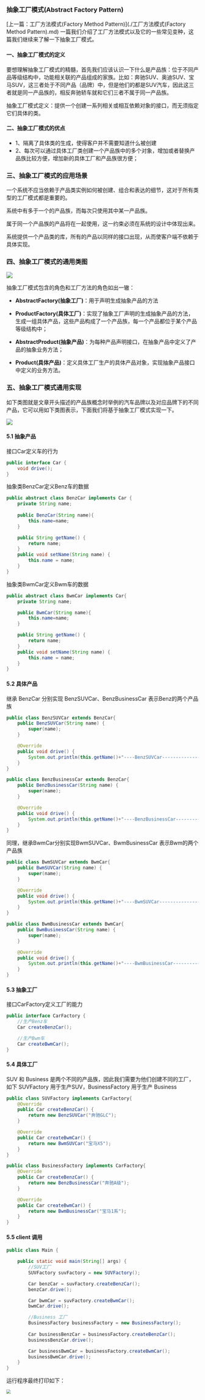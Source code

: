 ###  抽象工厂模式(Abstract Factory Pattern)



[上一篇：工厂方法模式(Factory Method Pattern)](./工厂方法模式(Factory Method Pattern).md) 一篇我们介绍了工厂方法模式以及它的一些常见变种，这篇我们继续来了解一下抽象工厂模式。



#### 一、抽象工厂模式的定义

要想理解抽象工厂模式的精髓，首先我们应该认识一下什么是产品族：位于不同产品等级结构中，功能相关联的产品组成的家族。比如：奔驰SUV、奥迪SUV、宝马SUV，这三者处于不同产品（品牌）中，但是他们的都是SUV汽车，因此这三者就是同一产品族的，相反奔驰轿车就和它们三者不属于同一产品族。

抽象工厂模式定义：提供一个创建一系列相关或相互依赖对象的接口，而无须指定它们具体的类。

#### 二、抽象工厂模式的优点

- 1、隔离了具体类的生成，使得客户并不需要知道什么被创建
- 2、每次可以通过具体工厂类创建一个产品族中的多个对象，增加或者替换产品族比较方便，增加新的具体工厂和产品族很方便；

### 三、抽象工厂模式的应用场景

一个系统不应当依赖于产品类实例如何被创建、组合和表达的细节，这对于所有类型的工厂模式都是重要的。

系统中有多于一个的产品族，而每次只使用其中某一产品族。

属于同一个产品族的产品将在一起使用，这一约束必须在系统的设计中体现出来。

系统提供一个产品类的库，所有的产品以同样的接口出现，从而使客户端不依赖于具体实现。

### 四、抽象工厂模式的通用类图

![](http://image.easyblog.top/1-0-5671069.png)

抽象工厂模式包含的角色和工厂方法的角色如出一辙：

* **AbstractFactory(抽象工厂)**：用于声明生成抽象产品的方法

* **ProductFactory(具体工厂)**：实现了抽象工厂声明的生成抽象产品的方法，生成一组具体产品，这些产品构成了一个产品族，每一个产品都位于某个产品等级结构中；

* **AbstractProduct(抽象产品)**：为每种产品声明接口，在抽象产品中定义了产品的抽象业务方法；

* **Product(具体产品)**：定义具体工厂生产的具体产品对象，实现抽象产品接口中定义的业务方法。



### 五、抽象工厂模式通用实现

如下类图就是文章开头描述的产品族概念时举例的汽车品牌以及对应品牌下的不同产品，它可以用如下类图表示，下面我们将基于抽象工厂模式实现一下。

![](http://image.easyblog.top/car-0-5671817.png)

#### 5.1 抽象产品

接口Car定义车的行为

```java
public interface Car {
    void drive();
}
```

抽象类BenzCar定义Benz车的数据

```java
public abstract class BenzCar implements Car {
    private String name;
    
    public BenzCar(String name){
        this.name=name;
    }

    public String getName() {
        return name;
    }
    public void setName(String name) {
        this.name = name;
    }
}
```

抽象类BwmCar定义Bwm车的数据

```java
public abstract class BwmCar implements Car{
    private String name;

    public BwmCar(String name){
        this.name=name;
    }

    public String getName() {
        return name;
    }
    public void setName(String name) {
        this.name = name;
    }
}
```



#### 5.2 具体产品

继承 BenzCar 分别实现 BenzSUVCar、BenzBusinessCar 表示Benz的两个产品族

```java
public class BenzSUVCar extends BenzCar{
    public BenzSUVCar(String name) {
        super(name);
    }

    @Override
    public void drive() {
        System.out.println(this.getName()+"----BenzSUVCar-----------------------");
    }
}

public class BenzBusinessCar extends BenzCar{
    public BenzBusinessCar(String name) {
        super(name);
    }

    @Override
    public void drive() {
        System.out.println(this.getName()+"----BenzBusinessCar-----------------------");
    }
}
```

同理，继承BwmCar分别实现BwmSUVCar、BwmBusinessCar 表示Bwm的两个产品族

```java
public class BwmSUVCar extends BwmCar{
    public BwmSUVCar(String name) {
        super(name);
    }

    @Override
    public void drive() {
        System.out.println(this.getName()+"----BwmSUVCar-----------------------");
    }
}

public class BwmBusinessCar extends BwmCar{
    public BwmBusinessCar(String name) {
        super(name);
    }

    @Override
    public void drive() {
        System.out.println(this.getName()+"----BwmBusinessCar-----------------------");
    }
}
```



#### 5.3 抽象工厂

接口CarFactory定义工厂的能力

```java
public interface CarFactory {
    //生产Benz车
    Car createBenzCar();

    //生产Bwm车
    Car createBwmCar();
}
```



#### 5.4 具体工厂

SUV 和 Business 是两个不同的产品族，因此我们需要为他们创建不同的工厂，如下 SUVFactory 用于生产SUV，BusinessFactory 用于生产 Business

```java
public class SUVFactory implements CarFactory{
    @Override
    public Car createBenzCar() {
        return new BenzSUVCar("奔驰GLC");
    }

    @Override
    public Car createBwmCar() {
        return new BwmSUVCar("宝马X5");
    }
}

public class BusinessFactory implements CarFactory{
    @Override
    public Car createBenzCar() {
        return new BenzBusinessCar("奔驰A级");
    }

    @Override
    public Car createBwmCar() {
        return new BwmBusinessCar("宝马1系");
    }
}
```



#### 5.5 client 调用

```java
public class Main {

    public static void main(String[] args) {
        //SUV工厂
        SUVFactory suvFactory = new SUVFactory();

        Car benzCar = suvFactory.createBenzCar();
        benzCar.drive();

        Car bwmCar = suvFactory.createBwmCar();
        bwmCar.drive();

        //Business 工厂
        BusinessFactory businessFactory = new BusinessFactory();
        
        Car businessBenzCar = businessFactory.createBenzCar();
        businessBenzCar.drive();

        Car businessBwmCar = businessFactory.createBwmCar();
        businessBwmCar.drive();
    }
}
```

运行程序最终打印如下：

<img src="http://image.easyblog.top/%E6%88%AA%E5%B1%8F2022-02-16%20%E4%B8%8B%E5%8D%886.51.56.png" style="zoom:67%;" />

